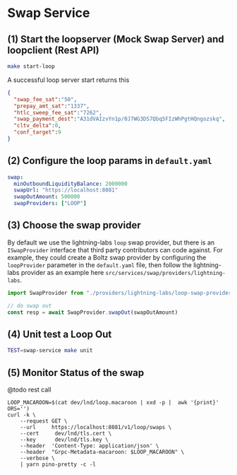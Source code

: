 Swap Service 
============

(1) Start the loopserver (Mock Swap Server) and loopclient (Rest API)
---------------------------------------
```sh
make start-loop
```

A successful loop server start returns this
```json
{
  "swap_fee_sat":"50", 
  "prepay_amt_sat":"1337", 
  "htlc_sweep_fee_sat":"7262", 
  "swap_payment_dest":"A31dVAIzvYn1p/0J7WG3DS7Qbq5FIzWhPgtHQngozskq",
  "cltv_delta":0, 
  "conf_target":9
}
```

(2) Configure the loop params in `default.yaml`
---------------------------------------

```yaml
swap:
  minOutboundLiquidityBalance: 2000000
  swapUrl: "https://localhost:8081"
  swapOutAmount: 500000 
  swapProviders: ["LOOP"] 
```

(3) Choose the swap provider
---------------------------------------

By default we use the lightning-labs `loop` swap provider, but there is an `ISwapProvider` interface that third party contributors can code against. For example, they could create a Boltz swap provider by configuring the `loopProvider` parameter in the `default.yaml` file, then follow the lightning-labs provider as an example here `src/services/swap/providers/lightning-labs`. 

```typescript
import SwapProvider from "./providers/lightning-labs/loop-swap-provider"

// do swap out
const resp = await SwapProvider.swapOut(swapOutAmount)
```


(4) Unit test a Loop Out
---------------------------------------
```sh
TEST=swap-service make unit
```

(5) Monitor Status of the swap
----------------------------
@todo rest call

```
LOOP_MACAROON=$(cat dev/lnd/loop.macaroon | xxd -p |  awk '{print}' ORS='')
curl -k \
    --request GET \
    --url     https://localhost:8081/v1/loop/swaps \
    --cert     dev/lnd/tls.cert \
    --key      dev/lnd/tls.key \
    --header  'Content-Type: application/json' \
    --header  "Grpc-Metadata-macaroon: $LOOP_MACAROON" \
    --verbose \
    | yarn pino-pretty -c -l
```